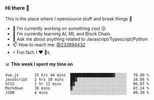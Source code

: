 ### Hi there 👋

<!--
**a233894432/a233894432** is a ✨ _special_ ✨ repository because its `README.md` (this file) appears on your GitHub profile.

Here are some ideas to get you started:

- 🔭 I’m currently working on ...
- 🌱 I’m currently learning ...
- 👯 I’m looking to collaborate on ...
- 🤔 I’m looking for help with ...
- 💬 Ask me about ...
- 📫 How to reach me: ...
- 😄 Pronouns: ...
- ⚡ Fun fact: ...
-->
 
 
This is the place where I opensource stuff and break things :rofl:

- 🔭 I’m currently working on something cool :wink:
- 🌱 I’m currently learning AI, ML and Block Chain
- 💬 Ask me about anything related to Javascript/Typescript/Python
- 📫 How to reach me: [@233894432](https://twitter.com/233894432)
- ⚡ Fun fact: I :heart: :dog:s

📊 **This week I spent my time on**
<!--START_SECTION:waka-->
```text
Vue.js       15 hrs 44 mins  ███████████████████▓░░░░░   78.90 % 
JavaScript   2 hrs 10 mins   ██▓░░░░░░░░░░░░░░░░░░░░░░   10.88 % 
SCSS         1 hr 12 mins    █▓░░░░░░░░░░░░░░░░░░░░░░░   06.07 % 
Markdown     38 mins         ▓░░░░░░░░░░░░░░░░░░░░░░░░   03.24 % 
JSON         4 mins          ░░░░░░░░░░░░░░░░░░░░░░░░░   00.39 % 
```
<!--END_SECTION:waka-->
